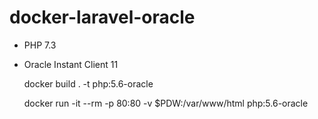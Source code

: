 # docker-laravel-oracle

- PHP 7.3
- Oracle Instant Client 11


    docker build . -t php:5.6-oracle


    docker run -it --rm -p 80:80 -v $PDW:/var/www/html php:5.6-oracle